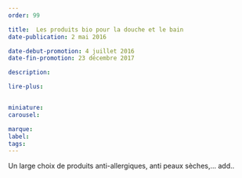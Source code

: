 ```yaml
---
order: 99

title:  Les produits bio pour la douche et le bain
date-publication: 2 mai 2016

date-debut-promotion: 4 juillet 2016
date-fin-promotion: 23 décembre 2017

description: 

lire-plus:


miniature: 
carousel: 

marque:
label: 
tags:
---
```

<!--fin-excerpt-->
<!-- *********************************** -->
<!-- **** début contenu détaillé **** -->

Un large choix de produits anti-allergiques, anti peaux sèches,...
add..

<!-- **** fin contenu détaillé **** -->
<!-- ********************************* -->